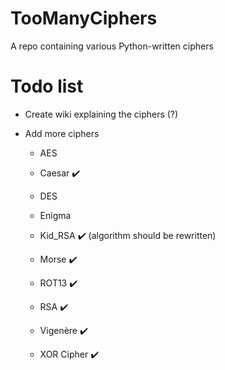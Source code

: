 # TooManyCiphers
A repo containing various Python-written ciphers

# Todo list

- Create wiki explaining the ciphers (?)

- Add more ciphers

  - AES

  - Caesar ✔️

  - DES

  - Enigma

  - Kid_RSA ✔️ (algorithm should be rewritten)

  - Morse ✔️

  - ROT13 ✔️

  - RSA ✔️

  - Vigenère ✔️

  - XOR Cipher ✔️
